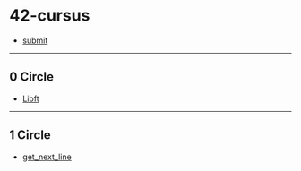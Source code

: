 # 42-cursus

- [submit](https://github.com/sujeon42/submit.git)

---

## 0 Circle

- [Libft](https://github.com/sujeon42/libft.git)

---

## 1 Circle

- [get_next_line](https://github.com/sujeon42/get_next_line.git)
